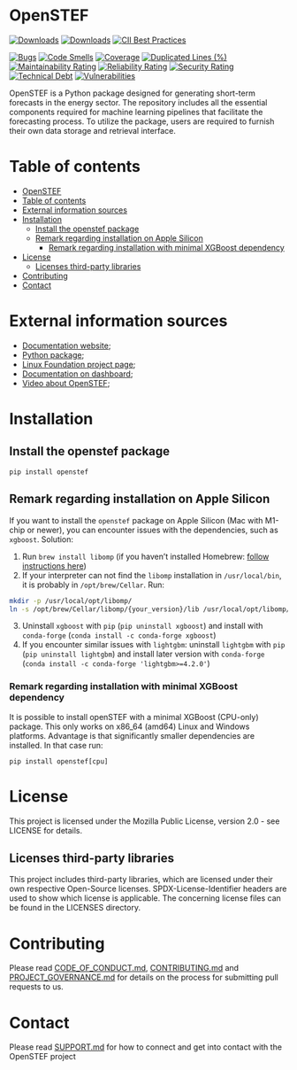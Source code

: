 <!--
SPDX-FileCopyrightText: 2017-2023 Contributors to the OpenSTEF project <korte.termijn.prognoses@alliander.com>

SPDX-License-Identifier: MPL-2.0
-->

# OpenSTEF

<!-- Badges -->

[![Downloads](https://static.pepy.tech/badge/openstef)](https://pepy.tech/project/openstef)
[![Downloads](https://static.pepy.tech/badge/openstef/month)](https://pepy.tech/project/openstef)
[![CII Best Practices](https://bestpractices.coreinfrastructure.org/projects/5585/badge)](https://bestpractices.coreinfrastructure.org/projects/5585)

<!-- SonarCloud badges -->

[![Bugs](https://sonarcloud.io/api/project_badges/measure?project=OpenSTEF_openstef&metric=bugs)](https://sonarcloud.io/dashboard?id=OpenSTEF_openstef)
[![Code Smells](https://sonarcloud.io/api/project_badges/measure?project=OpenSTEF_openstef&metric=code_smells)](https://sonarcloud.io/dashboard?id=OpenSTEF_openstef)
[![Coverage](https://sonarcloud.io/api/project_badges/measure?project=OpenSTEF_openstef&metric=coverage)](https://sonarcloud.io/dashboard?id=OpenSTEF_openstef)
[![Duplicated Lines (%)](https://sonarcloud.io/api/project_badges/measure?project=OpenSTEF_openstef&metric=duplicated_lines_density)](https://sonarcloud.io/dashboard?id=OpenSTEF_openstef)
[![Maintainability Rating](https://sonarcloud.io/api/project_badges/measure?project=OpenSTEF_openstef&metric=sqale_rating)](https://sonarcloud.io/dashboard?id=OpenSTEF_openstef)
[![Reliability Rating](https://sonarcloud.io/api/project_badges/measure?project=OpenSTEF_openstef&metric=reliability_rating)](https://sonarcloud.io/dashboard?id=OpenSTEF_openstef)
[![Security Rating](https://sonarcloud.io/api/project_badges/measure?project=OpenSTEF_openstef&metric=security_rating)](https://sonarcloud.io/dashboard?id=OpenSTEF_openstef)
[![Technical Debt](https://sonarcloud.io/api/project_badges/measure?project=OpenSTEF_openstef&metric=sqale_index)](https://sonarcloud.io/dashboard?id=OpenSTEF_openstef)
[![Vulnerabilities](https://sonarcloud.io/api/project_badges/measure?project=OpenSTEF_openstef&metric=vulnerabilities)](https://sonarcloud.io/dashboard?id=OpenSTEF_openstef)

OpenSTEF is a Python package designed for generating short-term forecasts in the energy sector. The repository includes all the essential components required for machine learning pipelines that facilitate the forecasting process. To utilize the package, users are required to furnish their own data storage and retrieval interface.

# Table of contents

- [OpenSTEF](#openstef)
- [Table of contents](#table-of-contents)
- [External information sources](#external-information-sources)
- [Installation](#installation)
  - [Install the openstef package](#install-the-openstef-package)
  - [Remark regarding installation on Apple Silicon](#remark-regarding-installation-on-apple-silicon)
    - [Remark regarding installation with minimal XGBoost dependency](#remark-regarding-installation-with-minimal-xgboost-dependency)
- [License](#license)
  - [Licenses third-party libraries](#licenses-third-party-libraries)
- [Contributing](#contributing)
- [Contact](#contact)

# External information sources

- [Documentation website](https://openstef.github.io/openstef/index.html);
- [Python package](https://pypi.org/project/openstef/);
- [Linux Foundation project page](https://www.lfenergy.org/projects/openstef/);
- [Documentation on dashboard](https://raw.githack.com/OpenSTEF/.github/main/profile/html/openstef_dashboard_doc.html);
- [Video about OpenSTEF](https://www.lfenergy.org/forecasting-to-create-a-more-resilient-optimized-grid/);

# Installation

## Install the openstef package

```shell
pip install openstef
```

## Remark regarding installation on Apple Silicon

If you want to install the `openstef` package on Apple Silicon (Mac with M1-chip or newer), you can encounter issues with the dependencies, such as `xgboost`. Solution:

1. Run `brew install libomp` (if you haven’t installed Homebrew: [follow instructions here](https://brew.sh/))
2. If your interpreter can not find the `libomp` installation in `/usr/local/bin`, it is probably in `/opt/brew/Cellar`. Run:

```sh
mkdir -p /usr/local/opt/libomp/
ln -s /opt/brew/Cellar/libomp/{your_version}/lib /usr/local/opt/libomp/lib
```

3. Uninstall `xgboost` with `pip` (`pip uninstall xgboost`) and install with `conda-forge` (`conda install -c conda-forge xgboost`)
4. If you encounter similar issues with `lightgbm`: uninstall `lightgbm` with `pip` (`pip uninstall lightgbm`) and install later version with `conda-forge` (`conda install -c conda-forge 'lightgbm>=4.2.0'`)

### Remark regarding installation with minimal XGBoost dependency

It is possible to install openSTEF with a minimal XGBoost (CPU-only) package. This only works on x86_64 (amd64) Linux and Windows platforms. Advantage is that significantly smaller dependencies are installed. In that case run:

```shell
pip install openstef[cpu]
```

# License

This project is licensed under the Mozilla Public License, version 2.0 - see LICENSE for details.

## Licenses third-party libraries

This project includes third-party libraries, which are licensed under their own respective Open-Source licenses. SPDX-License-Identifier headers are used to show which license is applicable. The concerning license files can be found in the LICENSES directory.

# Contributing

Please read [CODE_OF_CONDUCT.md](https://github.com/OpenSTEF/.github/blob/main/CODE_OF_CONDUCT.md), [CONTRIBUTING.md](https://github.com/OpenSTEF/.github/blob/main/CONTRIBUTING.md) and [PROJECT_GOVERNANCE.md](https://github.com/OpenSTEF/.github/blob/main/PROJECT_GOVERNANCE.md) for details on the process for submitting pull requests to us.

# Contact

Please read [SUPPORT.md](https://github.com/OpenSTEF/.github/blob/main/SUPPORT.md) for how to connect and get into contact with the OpenSTEF project
